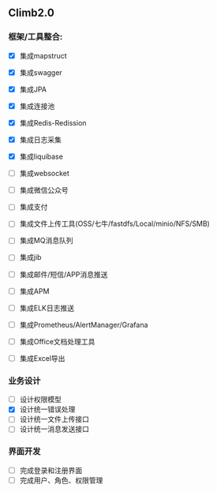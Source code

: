 ## Climb2.0

### 框架/工具整合:
- [x] 集成mapstruct
- [x] 集成swagger
- [x] 集成JPA
- [x] 集成连接池
- [x] 集成Redis-Redission
- [x] 集成日志采集
- [x] 集成liquibase
- [ ] 集成websocket
- [ ] 集成微信公众号
- [ ] 集成支付
- [ ] 集成文件上传工具(OSS/七牛/fastdfs/Local/minio/NFS/SMB)
- [ ] 集成MQ消息队列
- [ ] 集成jib
- [ ] 集成邮件/短信/APP消息推送
- [ ] 集成APM
- [ ] 集成ELK日志推送
- [ ] 集成Prometheus/AlertManager/Grafana
- [ ] 集成Office文档处理工具
- [ ] 集成Excel导出


### 业务设计
- [ ] 设计权限模型
- [x] 设计统一错误处理
- [ ] 设计统一文件上传接口
- [ ] 设计统一消息发送接口

### 界面开发
- [ ] 完成登录和注册界面
- [ ] 完成用户、角色、权限管理

